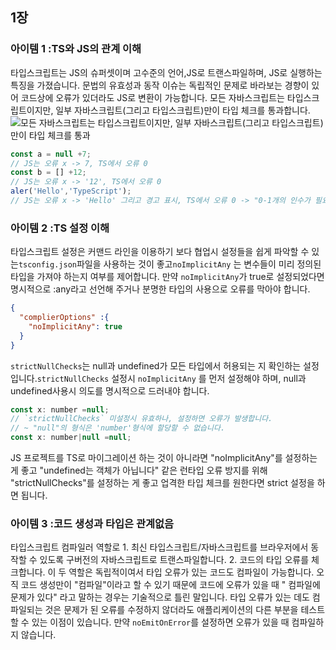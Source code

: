 ## 1장
### 아이템 1 :TS와 JS의 관계 이해
타입스크립트는 JS의 슈퍼셋이며 고수준의 언어,JS로 트랜스파일하며, JS로 실행하는 특징을 가졌습니다. 문법의 유효성과 동작 이슈는 독립적인 문제로 바라보는 경향이 있어 코드상에 오류가 있더라도 JS로 변환이 가능합니다. 모든 자바스크립트는 타입스크립트이지만, 일부 자바스크립트(그리고 타입스크립트)만이 타입 체크를 통과합니다.
<img src="https://www.dgmunit1.com/static/d471854b8ba722df848a7d2f2c49e092/a430b/typechecker.jpg" alt="모든 자바스크립트는 타입스크립트이지만, 일부 자바스크립트(그리고 타입스크립트)만이 타입 체크를 통과">

```js
const a = null +7;
// JS는 오류 x -> 7, TS에서 오류 0
const b = [] +12;
// JS는 오류 x -> '12', TS에서 오류 0
aler('Hello','TypeScript');
// JS는 오류 x -> 'Hello' 그리고 경고 표시, TS에서 오류 0 -> "0-1개의 인수가 필요한데 2개를 가져왔습니다."
```

### 아이템 2 :TS 설정 이해
타입스크립트 설정은 커맨드 라인을 이용하기 보다 협업시 설정들을 쉽게 파악할 수 있는`tsconfig.json`파일을 사용하는 것이 좋고`noImplicitAny` 는 변수들이 미리 정의된 타입을 가져야 하는지 여부를 제어합니다. 만약 `noImplicitAny`가 true로 설정되었다면 명시적으로 :any라고 선언해 주거나 분명한 타입의 사용으로 오류를 막아야 합니다. 
```json
{
  "complierOptions" :{
    "noImplicitAny": true
  }
}
```
`strictNullChecks`는 null과 undefined가 모든 타입에서 허용되는 지 확인하는 설정입니다.`strictNullChecks` 설정시  `noImplicitAny` 를 먼저 설정해야 하며, null과 undefined사용시 의도를 명시적으로 드러내야 합니다.
```js
const x: number =null;
// `strictNullChecks` 미설정시 유효하나, 설정하면 오류가 발생합니다.
// ~ "null"의 형식은 'number'형식에 할당할 수 없습니다.
const x: number|null =null;
```
JS 프로젝트를 TS로 마이그레이션 하는 것이 아니라면 "noImplicitAny"를 설정하는 게 좋고 "undefined는 객체가 아닙니다" 같은 런타입 오류 방지를 위해 "strictNullChecks"를 설정하는 게 좋고 업격한 타입 체크를 원한다면 strict 설정을 하면 됩니다. 

### 아이템 3 :코드 생성과 타입은 관계없음
타입스크립트 컴파일러 역할로 1. 최신 타입스크립트/자바스크립트를 브라우저에서 동작할 수 있도록 구버전의 자바스크립트로 트랜스파일합니다. 2. 코드의 타입 오류를 체크합니다. 이 두 역할은 독립적이여서 타입 오류가 있는 코드도 컴파일이 가능합니다. 오직 코드 생성만이 "컴파일"이라고 할 수 있기 때문에 코드에 오류가 있을 때 " 컴파일에 문제가 있다" 라고 말하는 경우는 기술적으로 틀린 말입니다. 타입 오류가 있는 데도 컴파일되는 것은 문제가 된 오류를 수정하지 않더라도 애플리케이션의 다른 부분을 테스트할 수 있는 이점이 있습니다. 만약 `noEmitOnError`를 설정하면 오류가 있을 때 컴파일하지 않습니다. 



